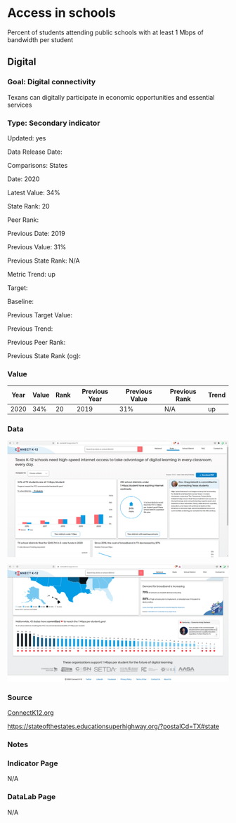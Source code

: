 # Access in schools

Percent of students attending public schools with at least 1 Mbps of bandwidth per student

## Digital

### Goal: Digital connectivity

Texans can digitally participate in economic opportunities and essential services

### Type: Secondary indicator

Updated: yes

Data Release Date: 

Comparisons: States

Date: 2020

Latest Value: 34% 

State Rank: 20

Peer Rank: 

Previous Date: 2019

Previous Value: 31%

Previous State Rank: N/A

Metric Trend: up

Target: 

Baseline: 

Previous Target Value: 

Previous Trend: 

Previous Peer Rank: 

Previous State Rank (og): 

### Value

| Year      |  Value      | Rank        | Previous Year | Previous Value | Previous Rank | Trend | 
| ----------- | ----------- | ----------- | ----------- | ----------- | ----------- | -----------|
|   2020      |      34%    |     20     |      2019   |     31%      |    N/A      |    up      | 

### Data

![tx](./students.PNG)

![national](./national.PNG)

### Source

[ConnectK12.org](https://connectk12.org/states/TX)

https://stateofthestates.educationsuperhighway.org/?postalCd=TX#state

### Notes


### Indicator Page

N/A

### DataLab Page

N/A
